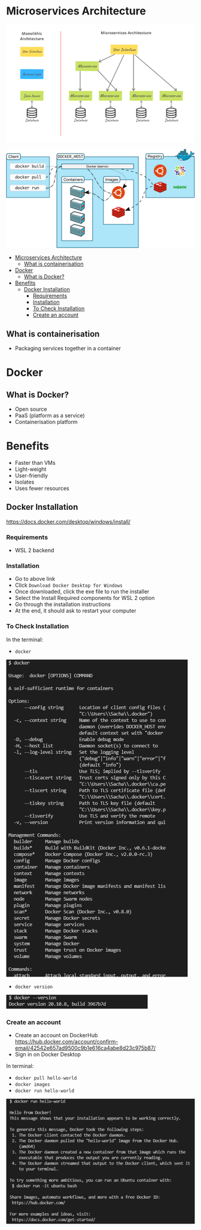 # Microservices Architecture
![](img/microservicesarchitecturediagram.png)

![](img/clientdockerhostregistry.svg)

- [Microservices Architecture](#microservices-architecture)
  - [What is containerisation](#what-is-containerisation)
- [Docker](#docker)
  - [What is Docker?](#what-is-docker)
- [Benefits](#benefits)
  - [Docker Installation](#docker-installation)
    - [Requirements](#requirements)
    - [Installation](#installation)
    - [To Check Installation](#to-check-installation)
    - [Create an account](#create-an-account)

## What is containerisation
- Packaging services together in a container
# Docker
## What is Docker?
- Open source
- PaaS (platform as a service)
- Containerisation platform

# Benefits
- Faster than VMs
- Light-weight
- User-friendly
- Isolates 
- Uses fewer resources


## Docker Installation
https://docs.docker.com/desktop/windows/install/

### Requirements
- WSL 2 backend

### Installation
- Go to above link
- Click `Download Docker Desktop for Windows`
- Once downloaded, click the exe file to run the installer
- Select the Install Required components for WSL 2 option
- Go through the installation instructions
- At the end, it should ask to restart your computer

### To Check Installation
In the terminal:
- `docker`

![](img/dockercommand.png)

- `docker version`

![](img/dockerversion.png)

### Create an account
- Create an account on DockerHub
https://hub.docker.com/account/confirm-email/42542e657ad9500c9b1e616ca4abe8d23c975b87/
- Sign in on Docker Desktop


In terminal:
- `docker pull hello-world`
- `docker images`
- `docker run hello-world`

![](img/DockerRunHelloWorld.png)
